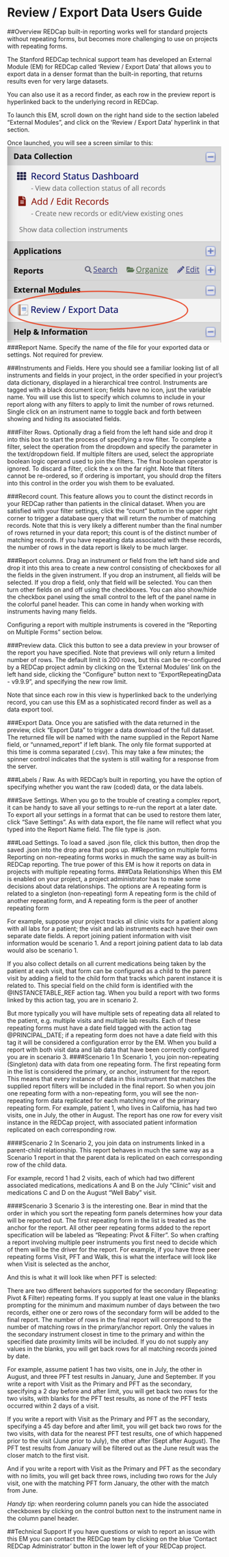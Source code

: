 # Review / Export Data Users Guide
##Overview
REDCap built-in reporting works well for standard projects without repeating forms, but becomes more challenging to use on projects with repeating forms.

The Stanford REDCap technical support team has developed an External Module (EM) for REDCap called ‘Review / Export Data’ that allows you to export data in a denser format than the built-in reporting, that returns results even for very large datasets. 

You can also use it as a record finder, as each row in the preview report is hyperlinked back to the underlying record in REDCap.

To launch this EM, scroll down on the right hand side to the section labeled “External Modules”, and click on the ‘Review / Export Data’ hyperlink in that section.

Once launched, you will see a screen similar to this:
<img src="./assets/redug_1.png" width="600"/>
###Report Name. 
Specify the name of the file for your exported data or settings. Not required for preview.


###Instruments and Fields. 
Here you should see a familiar looking list of all instruments and fields in your project, in the order specified in your project’s data dictionary, displayed in a hierarchical tree control. Instruments are tagged with a black document icon; fields have no icon, just the variable name. You will use this list to specify which columns to include in your report along with any filters to apply to limit the number of rows returned. Single click on an instrument name to toggle back and forth between showing and hiding its associated fields.


###Filter Rows. 
Optionally drag a field from the left hand side and drop it into this box to start the process of specifying a row filter. To complete a filter, select the operation from the dropdown and specify the parameter in the text/dropdown field. If multiple filters are used, select the appropriate boolean logic operand used to join the filters. The final boolean operator is ignored. To discard a filter, click the  x  on the far right. Note that filters cannot be re-ordered, so if ordering is important, you should drop the filters into this control in the order you wish them to be evaluated.



###Record count. 
This feature allows you to count the distinct records in your REDCap rather than patients in the clinical dataset. When you are satisfied with your filter settings, click the “count” button in the upper right corner to trigger a database query that will return the number of matching records.  Note that this is very likely a different number than the final number of rows returned in your data report; this count is of the distinct number of matching records. If you have repeating data associated with these records, the number of rows in the data report is likely to be much larger.


###Report columns. 
Drag an instrument or field from the left hand side and drop it into this area to create a new control consisting of checkboxes for all the fields in the given instrument. If you drop an instrument, all fields will be selected. If you drop a field, only that field will be selected. You can then turn other fields on and off using the checkboxes. You can also show/hide the checkbox panel using the small control to the left of the panel name in the colorful panel header. This can come in handy when working with instruments having many fields.

Configuring a report with multiple instruments is covered in the “Reporting on Multiple Forms” section below.


###Preview data. 
Click this button to see a data preview in your browser of the report you have specified. Note that previews will only return a limited number of rows. The default limit is 200 rows, but this can be re-configured by a REDCap project admin by clicking on the ‘External Modules’ link on the left hand side, clicking the “Configure” button next to “ExportRepeatingData - v9.9.9”,  and specifying the new row limit.

Note that since each row in this view is hyperlinked back to the underlying record, you can use this EM as a sophisticated record finder as well as a data export tool.


###Export Data. 
Once you are satisfied with the data returned in the preview, click “Export Data” to trigger a data download of the full dataset. The returned file will be named with the name supplied in the Report Name field, or “unnamed_report” if left blank. The only file format supported at this time is comma separated (.csv). This may take a few minutes; the spinner control indicates that the system is still waiting for a response from the server.


###Labels / Raw. 
As with REDCap’s built in reporting, you have the option of specifying whether you want the raw (coded) data, or the data labels.


###Save Settings. 
When you go to the trouble of creating a complex report, it can be handy to save all your settings to re-run the report at a later date. To export all your settings in a format that can be used to restore them later, click “Save Settings”. As with data export, the file name will reflect what you typed into the Report Name field. The file type is .json.


###Load Settings. 
To load a saved .json file, click this button, then drop the saved .json into the drop area that pops up.
##Reporting on multiple forms
Reporting on non-repeating forms works in much the same way as built-in REDCap reporting. The true power of this EM is how it reports on data in projects with multiple repeating forms.
###Data Relationships
When this EM is enabled on your project, a project administrator has to make some decisions about data relationships.  The options are
A repeating form is related to a singleton (non-repeating) form
A repeating form is the child of another repeating form, and
A repeating form is the peer of another repeating form


For example, suppose your project tracks all clinic visits for a patient along with all labs for a patient; the visit and lab instruments each have their own separate date fields. A report joining patient information with visit information would be scenario 1.  And a report joining patient data to lab data would also be scenario 1. 

If you also collect details on all current medications being taken by the patient at each visit, that form can be configured as a child to the parent visit by adding a field to the child form that tracks which parent instance it is related to. This special field on the child form is identified with the @INSTANCETABLE_REF action tag. When you build a report with two forms linked by this action tag, you are in scenario 2. 

But more typically you will have multiple sets of repeating data all related to the patient, e.g. multiple visits and multiple lab results. Each of these repeating forms must have a date field tagged with the action tag @PRINCIPAL_DATE; if a repeating form does not have a date field with this tag it will be considered a configuration error by the EM. When you build a report with both visit data and lab data that have been correctly configured you are in scenario 3.
####Scenario 1
In Scenario 1, you join non-repeating (Singleton) data with data from one repeating form.
The first repeating form in the list is considered the primary, or anchor, instrument for the report. This means that every instance of data in this instrument that matches the supplied report filters will be included in the final report. So when you join one repeating form with a non-repeating form, you will see the non-repeating form data replicated for each matching row of the primary repeating form. For example, patient 1, who lives in California, has had two visits, one in July, the other in August. The report has one row for every visit instance in the REDCap project, with associated patient information replicated on each corresponding row.

####Scenario 2
In Scenario 2, you join data on instruments linked in a parent-child relationship. This report behaves in much the same way as a Scenario 1 report in that the parent data is replicated on each corresponding row of the child data. 


For example, record 1 had 2 visits, each of which had two different associated medications, medications A and B on the July “Clinic” visit and medications C and D on the August “Well Baby” visit.

####Scenario 3
Scenario 3 is the interesting one. Bear in mind that the order in which you sort the repeating form panels determines how your data will be reported out.   The first repeating form in the list is treated as the anchor for the report. All other peer repeating forms added to the report specification will be labeled as “Repeating: Pivot & Filter”. So when crafting a report involving multiple peer instruments you first need to decide which of them will be the driver for the report. For example, if you have three peer repeating forms Visit, PFT and Walk, this is what the interface will look like when Visit is selected as the anchor,

And this is what it will look like when PFT is selected:


There are two different behaviors supported for the secondary (Repeating: Pivot & Filter) repeating forms.
If you supply at least one value in the blanks prompting for the minimum and maximum number of days between the two records, either one or zero rows of the secondary form will be added to the final report. The number of rows in the final report will correspond to the number of matching rows in the primary/anchor report. Only the values in the secondary instrument closest in time to the primary and within the specified date proximity limits will be included.
If you do not supply any values in the blanks, you will get back rows for all matching records joined by date.

For example, assume patient 1 has two visits, one in July, the other in August, and three PFT test results in January, June and September. 
If you write a report with Visit as the Primary and PFT as the secondary, specifying a 2 day before and after limit, you will get back two rows for the two visits, with blanks for the PFT test results, as none of the PFT tests occurred within 2 days of a visit.



If you write a report with Visit as the Primary and PFT as the secondary, specifying a 45 day before and after limit, you will get back two rows for the two visits, with data for the nearest PFT test results, one of which happened prior to the visit (June prior to July), the other after (Sept after August). The PFT test results from January will be filtered out as the June result was the closer match to the first visit.



And if you write a report with Visit as the Primary and PFT as the secondary with no limits, you will get back three rows, including two rows for the July visit, one with the matching PFT form January, the other with the match from June.


_Handy tip:_ when reordering column panels you can hide the associated checkboxes by clicking on the control button next to the instrument name in the column panel header.

##Technical Support
If you have questions or wish to report an issue with this EM you can contact the REDCap team by clicking on the blue ‘Contact REDCap Administrator’ button in the lower left of your REDCap project.
